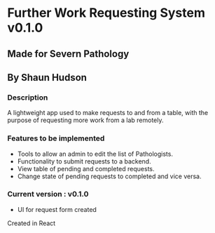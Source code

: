 # Further Work Requesting System v0.1.0

## Made for Severn Pathology

## By Shaun Hudson

### Description

A lightweight app used to make requests to and from a table, with the purpose of requesting more work from a lab remotely.

### Features to be implemented

- Tools to allow an admin to edit the list of Pathologists.
- Functionality to submit requests to a backend.
- View table of pending and completed requests.
- Change state of pending requests to completed and vice versa.

### Current version : v0.1.0

- UI for request form created

Created in React

